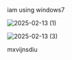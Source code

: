  iam using windows7



 ![2025-02-13 (1)](https://github.com/user-attachments/assets/8cccab68-3bbd-4521-b87d-c0bc78937197)

![2025-02-13 (3)](https://github.com/user-attachments/assets/bad29fcc-2b08-4aec-9412-0449c716eb11)

mxvijnsdiu